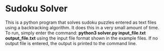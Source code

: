 # Sudoku Solver

This is a python program that solves sudoku puzzles entered as text files using a backtracking algorithm. It does this in a very small amount of time.
To run, simply enter the command: **python3 solver.py input_file.txt output_file.txt** using the input file format shown in the example files. If no output file is entered, the output is printed to the command line.
